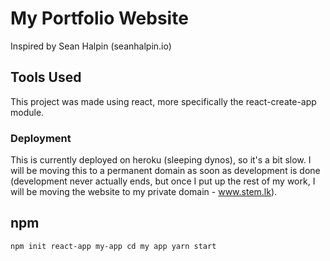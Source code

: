 # My Portfolio Website
Inspired by Sean Halpin (seanhalpin.io)

## Tools Used
This project was made using react, more specifically the react-create-app module.

### Deployment
This is currently deployed on heroku (sleeping dynos), so it's a bit slow.
I will be moving this to a permanent domain as soon as development is done (development never actually ends, but once I put up the rest of my work,
I will be moving the website to my private domain - www.stem.lk).

## npm
`npm init react-app my-app
cd my app
yarn start`